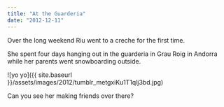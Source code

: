 ```yaml
---
title: "At the Guarderia"
date: "2012-12-11"
---
```


Over the long weekend Riu went to a creche for the first time.

She spent four days hanging out in the guarderia in Grau Roig in Andorra while her parents went snowboarding outside.

![yo yo]({{ site.baseurl }}/assets/images/2012/tumblr_metgxiKu1T1qlj3bd.jpg)

Can you see her making friends over there?
